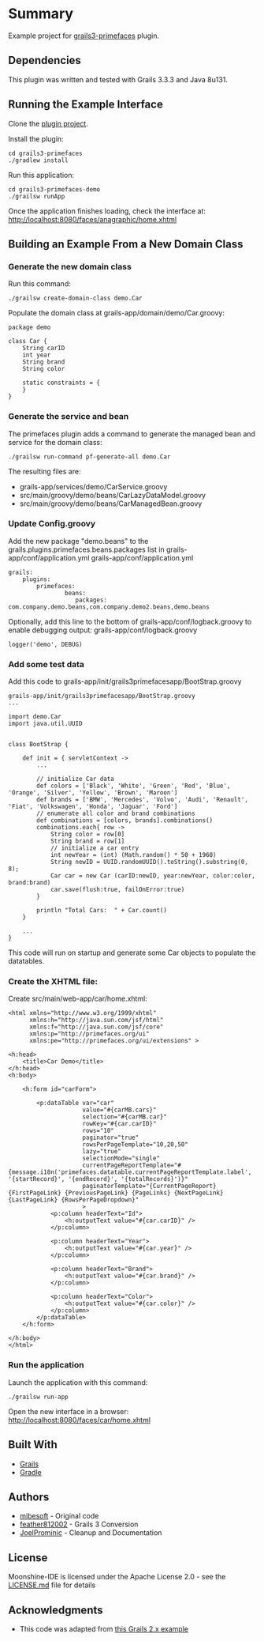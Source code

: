 # Summary

Example project for [grails3-primefaces](TODO) plugin.

## Dependencies

This plugin was written and tested with Grails 3.3.3 and Java 8u131.

## Running the Example Interface

Clone the [plugin project](TODO).

Install the plugin:

    cd grails3-primefaces
    ./gradlew install
    
Run this application:

    cd grails3-primefaces-demo
    ./grailsw runApp    
    
Once the application finishes loading, check the interface at:  [http://localhost:8080/faces/anagraphic/home.xhtml](http://localhost:8080/faces/anagraphic/home.xhtml)


## Building an Example From a New Domain Class

### Generate the new domain class

Run this command:

    ./grailsw create-domain-class demo.Car

Populate the domain class at grails-app/domain/demo/Car.groovy:
```
package demo
 
class Car {
    String carID
    int year
    String brand
    String color
 
    static constraints = {
    }
}
```

### Generate the service and bean

The primefaces plugin adds a command to generate the managed bean and service for the domain class:

    ./grailsw run-command pf-generate-all demo.Car

The resulting files are:
* grails-app/services/demo/CarService.groovy
* src/main/groovy/demo/beans/CarLazyDataModel.groovy
* src/main/groovy/demo/beans/CarManagedBean.groovy

### Update Config.groovy

Add the new package "demo.beans" to the grails.plugins.primefaces.beans.packages list in grails-app/conf/application.yml
grails-app/conf/application.yml
```
grails:
    plugins:
        primefaces:
                beans:
                   packages: com.company.demo.beans,com.company.demo2.beans,demo.beans
```



Optionally, add this line to the bottom of grails-app/conf/logback.groovy to enable debugging output:
grails-app/conf/logback.groovy
```
logger('demo', DEBUG)
```

### Add some test data

Add this code to grails-app/init/grails3primefacesapp/BootStrap.groovy
```
grails-app/init/grails3primefacesapp/BootStrap.groovy
...
 
import demo.Car
import java.util.UUID
 
 
class BootStrap {
 
    def init = { servletContext ->
        ...
 
        // initialize Car data
        def colors = ['Black', 'White', 'Green', 'Red', 'Blue', 'Orange', 'Silver', 'Yellow', 'Brown', 'Maroon']
        def brands = ['BMW', 'Mercedes', 'Volvo', 'Audi', 'Renault', 'Fiat', 'Volkswagen', 'Honda', 'Jaguar', 'Ford']
        // enumerate all color and brand combinations
        def combinations = [colors, brands].combinations()
        combinations.each{ row ->
            String color = row[0]
            String brand = row[1]
            // initialize a car entry
            int newYear = (int) (Math.random() * 50 + 1960)
            String newID = UUID.randomUUID().toString().substring(0, 8);
            Car car = new Car (carID:newID, year:newYear, color:color, brand:brand)
            car.save(flush:true, failOnError:true)
        }
 
        println "Total Cars:  " + Car.count()
    }
 
    ...
}
```

This code will run on startup and generate some Car objects to populate the datatables.


### Create the XHTML file:

Create src/main/web-app/car/home.xhtml:
```
<html xmlns="http://www.w3.org/1999/xhtml"
      xmlns:h="http://java.sun.com/jsf/html"
      xmlns:f="http://java.sun.com/jsf/core"
      xmlns:p="http://primefaces.org/ui"
      xmlns:pe="http://primefaces.org/ui/extensions" >
  
<h:head>
    <title>Car Demo</title>
</h:head>
<h:body>
  
    <h:form id="carForm">
  
        <p:dataTable var="car"
                     value="#{carMB.cars}"
                     selection="#{carMB.car}"
                     rowKey="#{car.carID}"
                     rows="10"
                     paginator="true"
                     rowsPerPageTemplate="10,20,50"
                     lazy="true"
                     selectionMode="single"
                     currentPageReportTemplate="#{message.i18n('primefaces.datatable.currentPageReportTemplate.label', '{startRecord}', '{endRecord}', '{totalRecords}')}"
                     paginatorTemplate="{CurrentPageReport}  {FirstPageLink} {PreviousPageLink} {PageLinks} {NextPageLink} {LastPageLink} {RowsPerPageDropdown}"
                     >
            <p:column headerText="Id">
                <h:outputText value="#{car.carID}" />
            </p:column>
  
            <p:column headerText="Year">
                <h:outputText value="#{car.year}" />
            </p:column>
  
            <p:column headerText="Brand">
                <h:outputText value="#{car.brand}" />
            </p:column>
  
            <p:column headerText="Color">
                <h:outputText value="#{car.color}" />
            </p:column>
        </p:dataTable>
    </h:form>
  
</h:body>
</html>
```

### Run the application

Launch the application with this command:

    ./grailsw run-app

Open the new interface in a browser: [http://localhost:8080/faces/car/home.xhtml](http://localhost:8080/faces/car/home.xhtml)

## Built With

* [Grails](http://grails.org/download.html)
* [Gradle](https://gradle.com/)

## Authors

* [mibesoft](https://github.com/mibesoft/primefaces) - Original code 
* [feather812002](https://github.com/feather812002) - Grails 3 Conversion
* [JoelProminic](https://github.com/JoelProminic) - Cleanup and Documentation

## License

Moonshine-IDE is licensed under the Apache License 2.0 - see the [LICENSE.md](TODO) file for details

## Acknowledgments

* This code was adapted from [this Grails 2.x example](https://github.com/mibesoft/grails-primefaces-demo)
